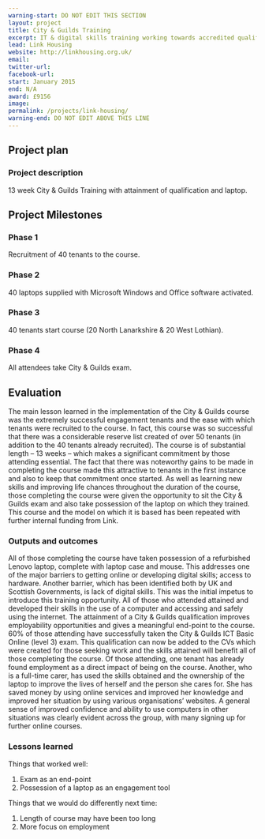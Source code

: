 ```yaml
---
warning-start: DO NOT EDIT THIS SECTION
layout: project
title: City & Guilds Training
excerpt: IT & digital skills training working towards accredited qualifications
lead: Link Housing
website: http://linkhousing.org.uk/
email: 
twitter-url: 
facebook-url: 
start: January 2015
end: N/A
award: £9156
image:
permalink: /projects/link-housing/
warning-end: DO NOT EDIT ABOVE THIS LINE
---
```


## Project plan

### Project description

13 week City & Guilds Training with attainment of qualification and laptop.



## Project Milestones

### Phase 1
 
Recruitment of 40 tenants to the course.

### Phase 2

40 laptops supplied with Microsoft Windows and Office software activated.

### Phase 3

40 tenants start course (20 North Lanarkshire & 20 West Lothian).

### Phase 4

All attendees take City & Guilds exam.



## Evaluation

The main lesson learned in the implementation of the City & Guilds course was the extremely successful engagement tenants and the ease with which tenants were recruited to the course.  In fact, this course was so successful that there was a considerable reserve list created of over 50 tenants (in addition to the 40 tenants already recruited).
The course is of substantial length – 13 weeks – which makes a significant commitment by those attending essential.  The fact that there was noteworthy gains to be made in completing the course made this attractive to tenants in the first instance and also to keep that commitment once started.
As well as learning new skills and improving life chances throughout the duration of the course, those completing the course were given the opportunity to sit the City & Guilds exam and also take possession of the laptop on which they trained.
This course and the model on which it is based has been repeated with further internal funding from Link.


### Outputs and outcomes

All of those completing the course have taken possession of a refurbished Lenovo laptop, complete with laptop case and mouse.  This addresses one of the major barriers to getting online or developing digital skills; access to hardware.
Another barrier, which has been identified both by UK and Scottish Governments, is lack of digital skills.  This was the initial impetus to introduce this training opportunity.  All of those who attended attained and developed their skills in the use of a computer and accessing and safely using the internet.
The attainment of a City & Guilds qualification improves employability opportunities and gives a meaningful end-point to the course. 
60% of those attending have successfully taken the City & Guilds ICT Basic Online (level 3) exam.  This qualification can now be added to the CVs which were created for those seeking work and the skills attained will benefit all of those completing the course.
Of those attending, one tenant has already found employment as a direct impact of being on the course.  Another, who is a full-time carer, has used the skills obtained and the ownership of the laptop to improve the lives of herself and the person she cares for.  She has saved money by using online services and improved her knowledge and improved her situation by using various organisations’ websites.
A general sense of improved confidence and ability to use computers in other situations was clearly evident across the group, with many signing up for further online courses.


### Lessons learned

Things that worked well:

1.	Exam as an end-point
2.	Possession of a laptop as an engagement tool

Things that we would do differently next time:

1.	Length of course may have been too long
2.	More focus on employment 
